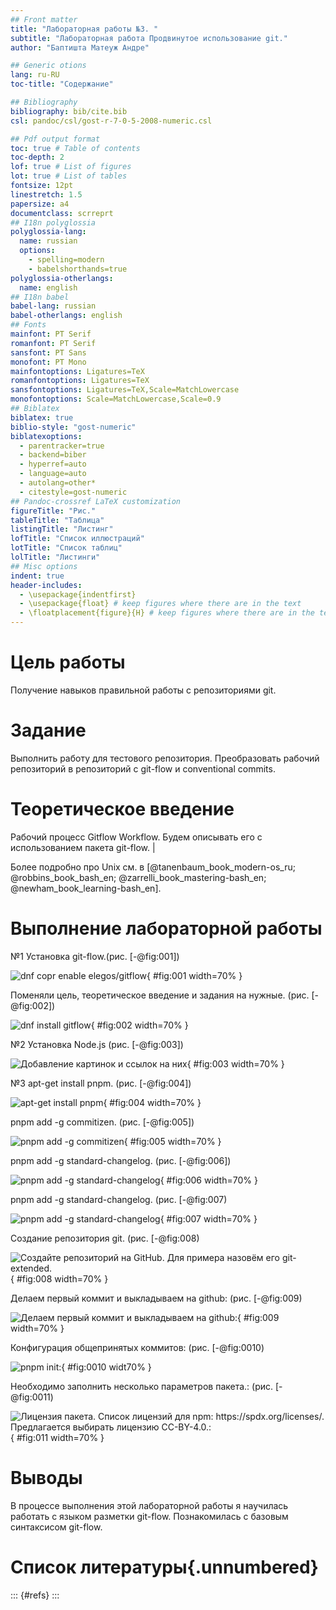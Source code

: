 ```yaml
---
## Front matter
title: "Лабораторная работы №3. "
subtitle: "Лабораторная работа Продвинутое использование git."
author: "Баптишта Матеуж Андре" 

## Generic otions
lang: ru-RU
toc-title: "Содержание"

## Bibliography
bibliography: bib/cite.bib
csl: pandoc/csl/gost-r-7-0-5-2008-numeric.csl

## Pdf output format
toc: true # Table of contents
toc-depth: 2
lof: true # List of figures
lot: true # List of tables
fontsize: 12pt
linestretch: 1.5
papersize: a4
documentclass: scrreprt
## I18n polyglossia
polyglossia-lang:
  name: russian
  options:
	- spelling=modern
	- babelshorthands=true
polyglossia-otherlangs:
  name: english
## I18n babel
babel-lang: russian
babel-otherlangs: english
## Fonts
mainfont: PT Serif
romanfont: PT Serif
sansfont: PT Sans
monofont: PT Mono
mainfontoptions: Ligatures=TeX
romanfontoptions: Ligatures=TeX
sansfontoptions: Ligatures=TeX,Scale=MatchLowercase
monofontoptions: Scale=MatchLowercase,Scale=0.9
## Biblatex
biblatex: true
biblio-style: "gost-numeric"
biblatexoptions:
  - parentracker=true
  - backend=biber
  - hyperref=auto
  - language=auto
  - autolang=other*
  - citestyle=gost-numeric
## Pandoc-crossref LaTeX customization
figureTitle: "Рис."
tableTitle: "Таблица"
listingTitle: "Листинг"
lofTitle: "Список иллюстраций"
lotTitle: "Список таблиц"
lolTitle: "Листинги"
## Misc options
indent: true
header-includes:
  - \usepackage{indentfirst}
  - \usepackage{float} # keep figures where there are in the text
  - \floatplacement{figure}{H} # keep figures where there are in the text
---
```


# Цель работы
Получение навыков правильной работы с репозиториями git.


# Задание

Выполнить работу для тестового репозитория.
Преобразовать рабочий репозиторий в репозиторий с git-flow и conventional commits.


# Теоретическое введение

Рабочий процесс Gitflow Workflow. Будем описывать его с использованием пакета git-flow.
                                                                                                       |

Более подробно про Unix см. в [@tanenbaum_book_modern-os_ru; @robbins_book_bash_en; @zarrelli_book_mastering-bash_en; @newham_book_learning-bash_en].

# Выполнение лабораторной работы

№1
Установка git-flow.(рис. [-@fig:001])

![dnf copr enable elegos/gitflow](image/1.png){ #fig:001 width=70% } 

Поменяли цель, теоретическое введение и задания на нужные. (рис. [-@fig:002])

![dnf install gitflow](image/2.png){ #fig:002 width=70% } 

№2
Установка Node.js (рис. [-@fig:003])

![Добавление картинок и ссылок на них](image/3.png){ #fig:003 width=70% } 

№3
apt-get install pnpm. (рис. [-@fig:004])

![apt-get install pnpm](image/4.png){ #fig:004 width=70% } 

pnpm add -g commitizen. (рис. [-@fig:005])

![pnpm add -g commitizen](image/5.png){ #fig:005 width=70% } 

pnpm add -g standard-changelog. (рис. [-@fig:006])

![pnpm add -g standard-changelog](image/6.png){ #fig:006 width=70% }

pnpm add -g standard-changelog. (рис. [-@fig:007)

![pnpm add -g standard-changelog](image/7.png){ #fig:007 width=70% }

Создание репозитория git. (рис. [-@fig:008)

![Создайте репозиторий на GitHub. Для примера назовём его git-extended.](image/8.png){ #fig:008 width=70% }

Делаем первый коммит и выкладываем на github: (рис. [-@fig:009)

![Делаем первый коммит и выкладываем на github:](image/9.png){ #fig:009 width=70% }

Конфигурация общепринятых коммитов: (рис. [-@fig:0010)

![pnpm init:](image/10.png){ #fig:0010 widt70% }

Необходимо заполнить несколько параметров пакета.: (рис. [-@fig:0011)

![Лицензия пакета. Список лицензий для npm: https://spdx.org/licenses/. Предлагается выбирать лицензию CC-BY-4.0.:](image/11.png){ #fig:011 width=70% }








# Выводы

В процессе выполнения этой лабораторной работы я научилась работать с языком разметки git-flow. Познакомилась с базовым синтаксисом git-flow.

# Список литературы{.unnumbered}

::: {#refs}
:::
